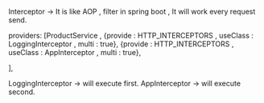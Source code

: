 Interceptor -> It is like AOP , filter in spring boot , It will work every request send.

providers: [ProductService , 
    {provide : HTTP_INTERCEPTORS , useClass : LoggingInterceptor , multi : true},
    {provide : HTTP_INTERCEPTORS , useClass : AppInterceptor , multi : true},
    
  ],

  LoggingInterceptor -> will execute first.
  AppInterceptor -> will execute second.